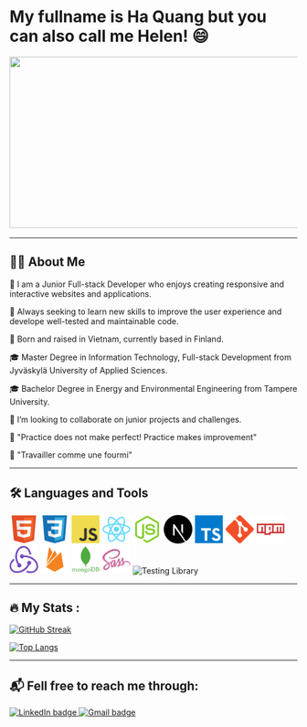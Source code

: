 # My fullname is Ha Quang but you can also call me Helen! :smile:

<div align="center">
  <img src="https://media0.giphy.com/media/hpXdHPfFI5wTABdDx9/giphy.gif?cid=ecf05e47zpydkdezx5wjn4margzlhn9ubsxptlmxjet3o41n&rid=giphy.gif&ct=g" width="600" height="300"/>
</div>

---

## :woman_technologist: About Me

🌱 I am a Junior Full-stack Developer who enjoys creating responsive and interactive websites and applications.

🔎 Always seeking to learn new skills to improve the user experience and develope well-tested and maintainable code.

📍 Born and raised in Vietnam, currently based in Finland.

🎓 Master Degree in Information Technology, Full-stack Development from Jyväskylä University of Applied Sciences.

🎓 Bachelor Degree in Energy and Environmental Engineering from Tampere University.

🤝 I’m looking to collaborate on junior projects and challenges.

💬 "Practice does not make perfect! Practice makes improvement"

💬 "Travailler comme une fourmi"

---

## :hammer_and_wrench: Languages and Tools

<div>
<img src="https://raw.githubusercontent.com/devicons/devicon/1119b9f84c0290e0f0b38982099a2bd027a48bf1/icons/html5/html5-original.svg" title="HTML5" alt="HTML" width="50" height="50"/>

  <img src="https://raw.githubusercontent.com/devicons/devicon/1119b9f84c0290e0f0b38982099a2bd027a48bf1/icons/css3/css3-original.svg"  title="CSS3" alt="CSS" width="50" height="50"/>
  
  <img src="https://raw.githubusercontent.com/devicons/devicon/1119b9f84c0290e0f0b38982099a2bd027a48bf1/icons/javascript/javascript-original.svg" title="JavaScript" alt="JavaScript" width="50" height="50"/>

<img src="https://raw.githubusercontent.com/devicons/devicon/1119b9f84c0290e0f0b38982099a2bd027a48bf1/icons/react/react-original.svg" title="React" alt="React" width="50" height="50"/>

<img src="https://raw.githubusercontent.com/devicons/devicon/1119b9f84c0290e0f0b38982099a2bd027a48bf1/icons/nodejs/nodejs-original.svg" title="NodeJS" alt="NodeJS" width="50" height="50"/>

<img src="https://raw.githubusercontent.com/devicons/devicon/1119b9f84c0290e0f0b38982099a2bd027a48bf1/icons/nextjs/nextjs-original.svg" title="NextJS" alt="NextJS" width="50" height="50"/>

<img src="https://raw.githubusercontent.com/devicons/devicon/1119b9f84c0290e0f0b38982099a2bd027a48bf1/icons/typescript/typescript-original.svg" title="Typescript" alt="Typescript" width="50" height="50"/>

<img src="https://raw.githubusercontent.com/devicons/devicon/1119b9f84c0290e0f0b38982099a2bd027a48bf1/icons/git/git-original.svg" title="Git" alt="Git" width="50" height="50"/>

<img src="https://raw.githubusercontent.com/devicons/devicon/1119b9f84c0290e0f0b38982099a2bd027a48bf1/icons/npm/npm-original-wordmark.svg" title="NPM" alt="NPM" width="50" height="50"/>

<img src="https://raw.githubusercontent.com/devicons/devicon/1119b9f84c0290e0f0b38982099a2bd027a48bf1/icons/redux/redux-original.svg" title="Redux" alt="Redux " width="50" height="50"/>

<img src="https://raw.githubusercontent.com/devicons/devicon/1119b9f84c0290e0f0b38982099a2bd027a48bf1/icons/firebase/firebase-plain.svg" title="Firebase" alt="Firebase" width="50" height="50"/>

<img src="https://raw.githubusercontent.com/devicons/devicon/1119b9f84c0290e0f0b38982099a2bd027a48bf1/icons/mongodb/mongodb-plain-wordmark.svg" title="MongoDB" alt="MongoDB" width="50" height="50"/>

<img src="https://raw.githubusercontent.com/devicons/devicon/1119b9f84c0290e0f0b38982099a2bd027a48bf1/icons/sass/sass-original.svg" title="Sass" alt="Sass" width="50" height="50"/>

<img src="https://testing-library.com/img/octopus-64x64.png" title="Testing Library" alt="Testing Library" width="50" height="50"/>

 </div>

---

## :fire: My Stats :

[![GitHub Streak](https://streak-stats.demolab.com?user=HelenQuang&theme=nightowl&date_format=j%20M%5B%20Y%5D)](https://git.io/streak-stats)

[![Top Langs](https://github-readme-stats.vercel.app/api/top-langs/?username=HelenQuang&layout=compact&theme=vision-friendly-dark)](https://github.com/anuraghazra/github-readme-stats)

---

## :mailbox_with_mail: Fell free to reach me through:

<a href="www.linkedin.com/in/ha-quang-helen"><img alt="LinkedIn badge" src="https://img.shields.io/badge/LinkedIn-blue?style=for-the-badge&logo=linkedin&logoColor=white" /> </a>
<a href="mailto:qvha.97@gmail.com"><img alt="Gmail badge" src="https://img.shields.io/badge/GMail-red?style=for-the-badge&logo=gmail&logoColor=white" /> </a>

